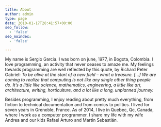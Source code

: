 ```yaml
---
title: About
author: admin
type: page
date: 2010-01-17T20:41:57+00:00
seo_follow:
  - 'false'
seo_noindex:
  - 'false'

---
```

My name is Sergio Garcia. I was born on june, 1977, in Bogota, Colombia. I love programming, an activity that never ceases to amaze me. My feelings towards programming are well reflected by this quote, by Richard Peter Gabriel: _To be alive at the start of a new field &#8211; what a treasure. [&#8230;] We are coming to realize that computing is not like any single other thing people do. It&#8217;s a little like science, mathematics, engineering, a little like art, architecture, writing, horticulture, and a lot like a long, unplanned journey._

Besides programming, I enjoy reading about pretty much everything, from fiction to technical documentation and from comics to politics. I lived for seven years in Grenoble, France. As of 2014, I live in Quebec, Qc, Canada, where I work as a computer programmer. I share my life with my wife Andrea and our kids Rafael Arturo and Martín Sebastián.